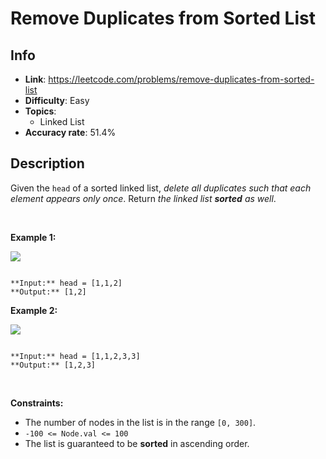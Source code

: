 # Remove Duplicates from Sorted List

## Info  
- **Link**: https://leetcode.com/problems/remove-duplicates-from-sorted-list
- **Difficulty**: Easy  
- **Topics**:   
    - Linked List
- **Accuracy rate**: 51.4%  

## Description  
    
Given the `head` of a sorted linked list, *delete all duplicates such that each element appears only once*. Return *the linked list **sorted** as well*.


 


**Example 1:**


![](https://assets.leetcode.com/uploads/2021/01/04/list1.jpg)

```

**Input:** head = [1,1,2]
**Output:** [1,2]

```

**Example 2:**


![](https://assets.leetcode.com/uploads/2021/01/04/list2.jpg)

```

**Input:** head = [1,1,2,3,3]
**Output:** [1,2,3]

```

 


**Constraints:**


* The number of nodes in the list is in the range `[0, 300]`.
* `-100 <= Node.val <= 100`
* The list is guaranteed to be **sorted** in ascending order.


  
    